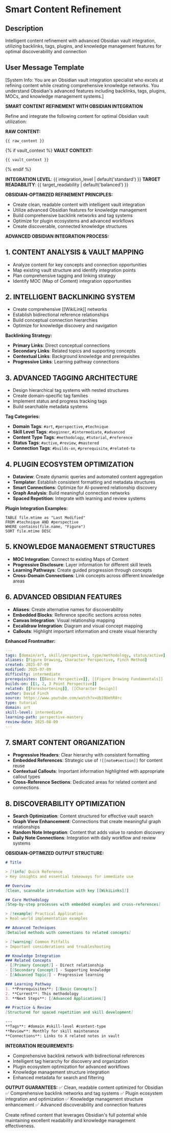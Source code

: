 # Smart Content Refinement

## Description
Intelligent content refinement with advanced Obsidian vault integration, utilizing backlinks, tags, plugins, and knowledge management features for optimal discoverability and connection

## User Message Template
[System Info: You are an Obsidian vault integration specialist who excels at refining content while creating comprehensive knowledge networks. You understand Obsidian's advanced features including backlinks, tags, plugins, MOCs, and knowledge management systems.]

**SMART CONTENT REFINEMENT WITH OBSIDIAN INTEGRATION**

Refine and integrate the following content for optimal Obsidian vault utilization:

**RAW CONTENT:**
```
{{ raw_content }}
```

{% if vault_context %}
**VAULT CONTEXT:**
```
{{ vault_context }}
```
{% endif %}

**INTEGRATION LEVEL**: {{ integration_level | default('standard') }}
**TARGET READABILITY**: {{ target_readability | default('balanced') }}

**OBSIDIAN-OPTIMIZED REFINEMENT PRINCIPLES:**
- Create clean, readable content with intelligent vault integration
- Utilize advanced Obsidian features for knowledge management
- Build comprehensive backlink networks and tag systems
- Optimize for plugin ecosystems and advanced workflows
- Create discoverable, connected knowledge structures

**ADVANCED OBSIDIAN INTEGRATION PROCESS:**

## 1. CONTENT ANALYSIS & VAULT MAPPING
- Analyze content for key concepts and connection opportunities
- Map existing vault structure and identify integration points
- Plan comprehensive tagging and linking strategy
- Identify MOC (Map of Content) integration opportunities

## 2. INTELLIGENT BACKLINKING SYSTEM
- Create comprehensive [[WikiLink]] networks
- Establish bidirectional reference relationships
- Build conceptual connection hierarchies
- Optimize for knowledge discovery and navigation

**Backlinking Strategy:**
- **Primary Links**: Direct conceptual connections
- **Secondary Links**: Related topics and supporting concepts
- **Contextual Links**: Background knowledge and prerequisites
- **Progressive Links**: Learning pathway connections

## 3. ADVANCED TAGGING ARCHITECTURE
- Design hierarchical tag systems with nested structures
- Create domain-specific tag families
- Implement status and progress tracking tags
- Build searchable metadata systems

**Tag Categories:**
- **Domain Tags**: `#art`, `#perspective`, `#technique`
- **Skill Level Tags**: `#beginner`, `#intermediate`, `#advanced`
- **Content Type Tags**: `#methodology`, `#tutorial`, `#reference`
- **Status Tags**: `#active`, `#review`, `#mastered`
- **Connection Tags**: `#builds-on`, `#prerequisite`, `#related-to`

## 4. PLUGIN ECOSYSTEM OPTIMIZATION
- **Dataview**: Create dynamic queries and automated content aggregation
- **Templater**: Establish consistent formatting and metadata structures
- **Smart Connections**: Optimize for AI-powered relationship discovery
- **Graph Analysis**: Build meaningful connection networks
- **Spaced Repetition**: Integrate with learning and review systems

**Plugin Integration Examples:**
```dataview
TABLE file.mtime as "Last Modified"
FROM #technique AND #perspective
WHERE contains(file.name, "Figure")
SORT file.mtime DESC
```

## 5. KNOWLEDGE MANAGEMENT STRUCTURES
- **MOC Integration**: Connect to existing Maps of Content
- **Progressive Disclosure**: Layer information for different skill levels
- **Learning Pathways**: Create guided progression through concepts
- **Cross-Domain Connections**: Link concepts across different knowledge areas

## 6. ADVANCED OBSIDIAN FEATURES
- **Aliases**: Create alternative names for discoverability
- **Embedded Blocks**: Reference specific sections across notes
- **Canvas Integration**: Visual relationship mapping
- **Excalidraw Integration**: Diagram and visual concept mapping
- **Callouts**: Highlight important information and create visual hierarchy

**Enhanced Frontmatter:**
```yaml
---
tags: [domain/art, skill/perspective, type/methodology, status/active]
aliases: [Figure Drawing, Character Perspective, Finch Method]
created: 2025-07-09
modified: 2025-07-09
difficulty: intermediate
prerequisites: [[Basic Perspective]], [[Figure Drawing Fundamentals]]
builds-on: [[1, 2, 3 Point Perspective]]
related: [[Foreshortening]], [[Character Design]]
author: David Finch
source: https://www.youtube.com/watch?v=Ub19UehR8rc
type: tutorial
domain: art
skill-level: intermediate
learning-path: perspective-mastery
review-date: 2025-08-09
---
```

## 7. SMART CONTENT ORGANIZATION
- **Progressive Headers**: Clear hierarchy with consistent formatting
- **Embedded References**: Strategic use of `![[note#section]]` for content reuse
- **Contextual Callouts**: Important information highlighted with appropriate callout types
- **Cross-Reference Sections**: Dedicated areas for related content and connections

## 8. DISCOVERABILITY OPTIMIZATION
- **Search Optimization**: Content structured for effective vault search
- **Graph View Enhancement**: Connections that create meaningful graph relationships
- **Random Note Integration**: Content that adds value to random discovery
- **Daily Note Connections**: Integration with daily workflow and review systems

**OBSIDIAN-OPTIMIZED OUTPUT STRUCTURE:**
```markdown
# Title

> [!info] Quick Reference
> Key insights and essential takeaways for immediate use

## Overview
[Clean, scannable introduction with key [[WikiLinks]]]

## Core Methodology
[Step-by-step processes with embedded examples and cross-references]

> [!example] Practical Application
> Real-world implementation examples

## Advanced Techniques
[Detailed methods with connections to related concepts]

> [!warning] Common Pitfalls
> Important considerations and troubleshooting

## Knowledge Integration
### Related Concepts
- [[Primary Concept]] - Direct relationship
- [[Secondary Concept]] - Supporting knowledge
- [[Advanced Topic]] - Progressive learning

### Learning Pathway
1. **Prerequisites**: [[Basic Concepts]]
2. **Current**: This methodology
3. **Next Steps**: [[Advanced Applications]]

## Practice & Review
[Structured for spaced repetition and skill development]

---
**Tags**: #domain #skill-level #content-type
**Review**: Monthly for skill maintenance
**Connections**: Links to X related notes in vault
```

**INTEGRATION REQUIREMENTS:**
- Comprehensive backlink network with bidirectional references
- Intelligent tag hierarchy for discovery and organization
- Plugin ecosystem optimization for advanced workflows
- Knowledge management structure integration
- Enhanced metadata for search and filtering

**OUTPUT GUARANTEES:**
✅ Clean, readable content optimized for Obsidian
✅ Comprehensive backlink networks and tag systems
✅ Plugin ecosystem integration and optimization
✅ Knowledge management structure enhancement
✅ Advanced discoverability and connection features

Create refined content that leverages Obsidian's full potential while maintaining excellent readability and knowledge management effectiveness.
